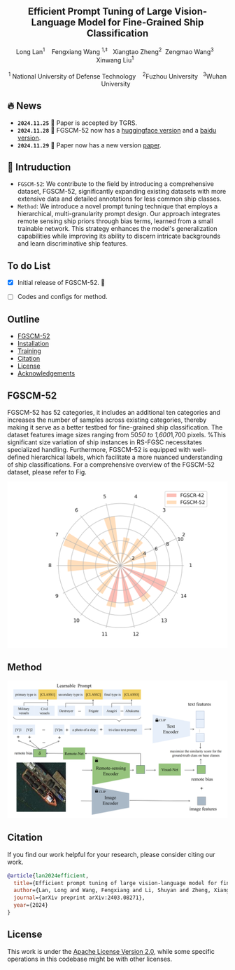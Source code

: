 
<p align="center">

  <h2 align="center"><strong>Efficient Prompt Tuning of Large Vision-Language Model for Fine-Grained Ship Classification</strong></h2>

  <p align="center">
      Long Lan<sup>1</sup>&nbsp;&nbsp;&nbsp;
   Fengxiang Wang <sup>1,‡</sup>&nbsp;&nbsp;
    Xiangtao Zheng<sup>2</sup>&nbsp
    Zengmao Wang<sup>3</sup> &nbsp;&nbsp;
    Xinwang Liu<sup>1</sup>&nbsp;&nbsp;&nbsp;
    </br></br>
  <sup>1</sup> National University of Defense Technology&nbsp;&nbsp;&nbsp;
  <sup>2</sup>Fuzhou University&nbsp;&nbsp;
  <sup>3</sup>Wuhan University&nbsp;&nbsp;</br>
  </p>

## 🔥 News
* **`2024.11.25`** 🌟 Paper is accepted by TGRS.
* **`2024.11.28`** 🌟 FGSCM-52 now has a [huggingface version]() and a [baidu version](https://pan.baidu.com/s/17-v92pjH8iIzwwUNLrDo3A?pwd=w383).
* **`2024.11.29`** 🌟 Paper now has a new version [paper](https://arxiv.org/abs/2403.08271).

## 👀 Intruduction
-  `FGSCM-52`: We contribute to the field by introducing a comprehensive dataset, FGSCM-52, significantly expanding existing datasets with more extensive data and detailed annotations for less common ship classes. </br>
- `Method`: We introduce a novel prompt tuning technique that employs a hierarchical, multi-granularity prompt design. Our approach integrates remote sensing ship priors through bias terms, learned from a small trainable network. This strategy enhances the model's generalization capabilities while improving its ability to discern intricate backgrounds and learn discriminative ship features. 


## To do List
- [x] Initial release of FGSCM-52. 🚀
- [ ] Codes and configs for method. 



## Outline

- [FGSCM-52](#FGSCM-52)
- [Installation](#gear-installation)
- [Training](#blue_car-Pretraining)
- [Citation](#citation)
- [License](#license)
- [Acknowledgements](#acknowledgements)


## FGSCM-52
FGSCM-52 has 52 categories, it includes an additional ten categories and increases the number of samples across existing categories, thereby making it serve as a better testbed for fine-grained ship classification. The dataset features image sizes ranging from 50*50 to 1,600*1,700 pixels. %This significant size variation of ship instances in RS-FGSC necessitates specialized handling. Furthermore, FGSCM-52 is equipped with well-defined hierarchical labels, which facilitate a more nuanced understanding of ship classifications. For a comprehensive overview of the FGSCM-52 dataset, please refer to Fig.

<img src="./figures/FGSCM52.png" width="700"> 

## Method
<img src="./figures/method.png" width="700"> 

## Citation
If you find our work helpful for your research, please consider citing our work.   

```bibtex
@article{lan2024efficient,
  title={Efficient prompt tuning of large vision-language model for fine-grained ship classification},
  author={Lan, Long and Wang, Fengxiang and Li, Shuyan and Zheng, Xiangtao and Wang, Zengmao and Liu, Xinwang},
  journal={arXiv preprint arXiv:2403.08271},
  year={2024}
}
```

## License

This work is under the [Apache License Version 2.0](https://www.apache.org/licenses/LICENSE-2.0), while some specific operations in this codebase might be with other licenses. 

